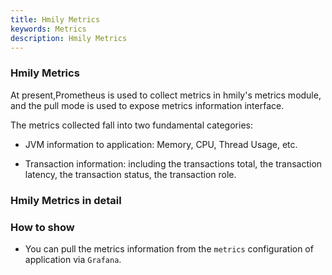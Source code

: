 ```yaml
---
title: Hmily Metrics
keywords: Metrics
description: Hmily Metrics
---
```


### Hmily Metrics
At present,Prometheus is used to collect metrics in hmily's metrics module, and the pull mode is used to expose metrics information interface.

The metrics collected fall into two fundamental categories:

* JVM information to application: Memory, CPU, Thread Usage, etc.

* Transaction information: including the transactions total, the transaction latency, the transaction status, the transaction role.


### Hmily Metrics in detail




### How to show

* You can pull the metrics information from the `metrics` configuration of application via `Grafana`.
